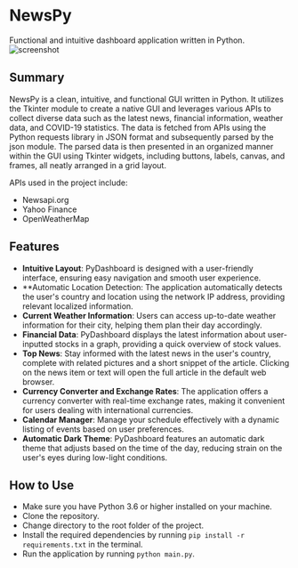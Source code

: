 # NewsPy
Functional and intuitive dashboard application written in Python.
![screenshot](https://raw.githubusercontent.com/suchithh/PyDashboard/master/res/screenshot.png)

## Summary
NewsPy is a clean, intuitive, and functional GUI written in Python. It utilizes the Tkinter module to create a native GUI and leverages various APIs to collect diverse data such as the latest news, financial information, weather data, and COVID-19 statistics. The data is fetched from APIs using the Python requests library in JSON format and subsequently parsed by the json module. The parsed data is then presented in an organized manner within the GUI using Tkinter widgets, including buttons, labels, canvas, and frames, all neatly arranged in a grid layout.

APIs used in the project include:
- Newsapi.org
- Yahoo Finance
- OpenWeatherMap

## Features
- **Intuitive Layout**: PyDashboard is designed with a user-friendly interface, ensuring easy navigation and smooth user experience.
- **Automatic Location Detection: The application automatically detects the user's country and location using the network IP address, providing relevant localized information.
- **Current Weather Information**: Users can access up-to-date weather information for their city, helping them plan their day accordingly.
- **Financial Data**: PyDashboard displays the latest information about user-inputted stocks in a graph, providing a quick overview of stock values.
- **Top News**: Stay informed with the latest news in the user's country, complete with related pictures and a short snippet of the article. Clicking on the news item or text will open the full article in the default web browser.
- **Currency Converter and Exchange Rates**: The application offers a currency converter with real-time exchange rates, making it convenient for users dealing with international currencies.
- **Calendar Manager**: Manage your schedule effectively with a dynamic listing of events based on user preferences.
- **Automatic Dark Theme**: PyDashboard features an automatic dark theme that adjusts based on the time of the day, reducing strain on the user's eyes during low-light conditions.

## How to Use
- Make sure you have Python 3.6 or higher installed on your machine.
- Clone the repository.
- Change directory to the root folder of the project.
- Install the required dependencies by running `pip install -r requirements.txt` in the terminal.
- Run the application by running `python main.py`.
